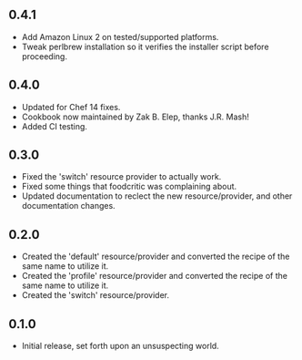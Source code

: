 ## 0.4.1
* Add Amazon Linux 2 on tested/supported platforms.
* Tweak perlbrew installation so it verifies the installer script before proceeding.

## 0.4.0
* Updated for Chef 14 fixes.
* Cookbook now maintained by Zak B. Elep, thanks J.R. Mash!
* Added CI testing.

## 0.3.0
* Fixed the 'switch' resource provider to actually work.
* Fixed some things that foodcritic was complaining about.
* Updated documentation to reclect the new resource/provider, and other documentation changes.

## 0.2.0
* Created the 'default' resource/provider and converted the recipe of the same name to utilize it.
* Created the 'profile' resource/provider and converted the recipe of the same name to utilize it.
* Created the 'switch' resource/provider.

## 0.1.0
* Initial release, set forth upon an unsuspecting world.
